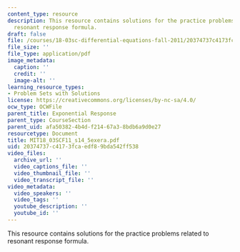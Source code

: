 ```yaml
---
content_type: resource
description: This resource contains solutions for the practice problems related to
  resonant response formula.
draft: false
file: /courses/18-03sc-differential-equations-fall-2011/20374737c4173fcaedf89bda542ff538_MIT18_03SCF11_s14_5exera.pdf
file_size: ''
file_type: application/pdf
image_metadata:
  caption: ''
  credit: ''
  image-alt: ''
learning_resource_types:
- Problem Sets with Solutions
license: https://creativecommons.org/licenses/by-nc-sa/4.0/
ocw_type: OCWFile
parent_title: Exponential Response
parent_type: CourseSection
parent_uid: afa50382-4b4d-f214-67a3-8bdb6a9d0e27
resourcetype: Document
title: MIT18_03SCF11_s14_5exera.pdf
uid: 20374737-c417-3fca-edf8-9bda542ff538
video_files:
  archive_url: ''
  video_captions_file: ''
  video_thumbnail_file: ''
  video_transcript_file: ''
video_metadata:
  video_speakers: ''
  video_tags: ''
  youtube_description: ''
  youtube_id: ''
---
```

This resource contains solutions for the practice problems related to resonant response formula.